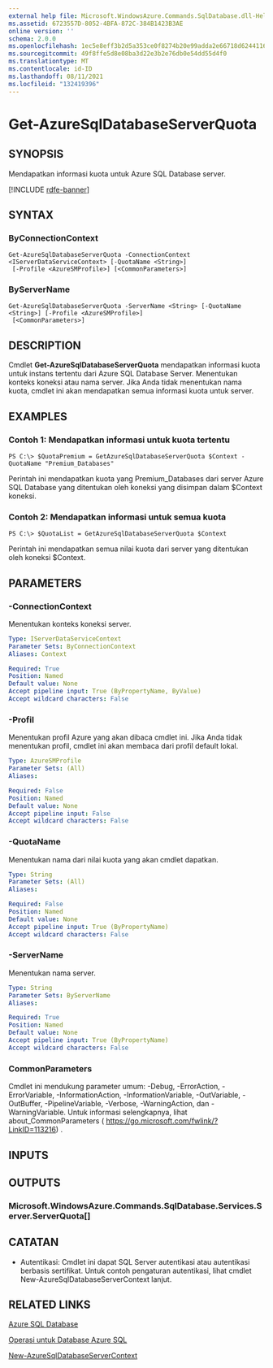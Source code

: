 ```yaml
---
external help file: Microsoft.WindowsAzure.Commands.SqlDatabase.dll-Help.xml
ms.assetid: 6723557D-8052-4BFA-872C-384B1423B3AE
online version: ''
schema: 2.0.0
ms.openlocfilehash: 1ec5e8eff3b2d5a353ce0f8274b20e99adda2e66718d62441166b717a4c8efaf
ms.sourcegitcommit: 49f8ffe5d8e08ba3d22e3b2e76db0e54dd55d4f0
ms.translationtype: MT
ms.contentlocale: id-ID
ms.lasthandoff: 08/11/2021
ms.locfileid: "132419396"
---
```

# Get-AzureSqlDatabaseServerQuota

## SYNOPSIS
Mendapatkan informasi kuota untuk Azure SQL Database server.

[!INCLUDE [rdfe-banner](../../includes/rdfe-banner.md)]

## SYNTAX

### ByConnectionContext
```
Get-AzureSqlDatabaseServerQuota -ConnectionContext <IServerDataServiceContext> [-QuotaName <String>]
 [-Profile <AzureSMProfile>] [<CommonParameters>]
```

### ByServerName
```
Get-AzureSqlDatabaseServerQuota -ServerName <String> [-QuotaName <String>] [-Profile <AzureSMProfile>]
 [<CommonParameters>]
```

## DESCRIPTION
Cmdlet **Get-AzureSqlDatabaseServerQuota** mendapatkan informasi kuota untuk instans tertentu dari Azure SQL Database Server.
Menentukan konteks koneksi atau nama server.
Jika Anda tidak menentukan nama kuota, cmdlet ini akan mendapatkan semua informasi kuota untuk server.

## EXAMPLES

### Contoh 1: Mendapatkan informasi untuk kuota tertentu
```
PS C:\> $QuotaPremium = GetAzureSqlDatabaseServerQuota $Context -QuotaName "Premium_Databases"
```

Perintah ini mendapatkan kuota yang Premium_Databases dari server Azure SQL Database yang ditentukan oleh koneksi yang disimpan dalam $Context koneksi.

### Contoh 2: Mendapatkan informasi untuk semua kuota
```
PS C:\> $QuotaList = GetAzureSqlDatabaseServerQuota $Context
```

Perintah ini mendapatkan semua nilai kuota dari server yang ditentukan oleh koneksi $Context.

## PARAMETERS

### -ConnectionContext
Menentukan konteks koneksi server.

```yaml
Type: IServerDataServiceContext
Parameter Sets: ByConnectionContext
Aliases: Context

Required: True
Position: Named
Default value: None
Accept pipeline input: True (ByPropertyName, ByValue)
Accept wildcard characters: False
```

### -Profil
Menentukan profil Azure yang akan dibaca cmdlet ini.
Jika Anda tidak menentukan profil, cmdlet ini akan membaca dari profil default lokal.

```yaml
Type: AzureSMProfile
Parameter Sets: (All)
Aliases: 

Required: False
Position: Named
Default value: None
Accept pipeline input: False
Accept wildcard characters: False
```

### -QuotaName
Menentukan nama dari nilai kuota yang akan cmdlet dapatkan.

```yaml
Type: String
Parameter Sets: (All)
Aliases: 

Required: False
Position: Named
Default value: None
Accept pipeline input: True (ByPropertyName)
Accept wildcard characters: False
```

### -ServerName
Menentukan nama server.

```yaml
Type: String
Parameter Sets: ByServerName
Aliases: 

Required: True
Position: Named
Default value: None
Accept pipeline input: True (ByPropertyName)
Accept wildcard characters: False
```

### CommonParameters
Cmdlet ini mendukung parameter umum: -Debug, -ErrorAction, -ErrorVariable, -InformationAction, -InformationVariable, -OutVariable, -OutBuffer, -PipelineVariable, -Verbose, -WarningAction, dan -WarningVariable. Untuk informasi selengkapnya, lihat about_CommonParameters ( https://go.microsoft.com/fwlink/?LinkID=113216) .

## INPUTS

## OUTPUTS

### Microsoft.WindowsAzure.Commands.SqlDatabase.Services.Server.ServerQuota[]

## CATATAN
* Autentikasi: Cmdlet ini dapat SQL Server autentikasi atau autentikasi berbasis sertifikat. Untuk contoh pengaturan autentikasi, lihat cmdlet New-AzureSqlDatabaseServerContext lanjut.

## RELATED LINKS

[Azure SQL Database](https://azure.microsoft.com/en-us/services/sql-database/)

[Operasi untuk Database Azure SQL](https://msdn.microsoft.com/en-us/library/azure/dn505719.aspx)

[New-AzureSqlDatabaseServerContext](./New-AzureSqlDatabaseServerContext.md)


